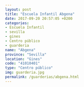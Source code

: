 ```yaml
---
layout: post
title: "Escuela Infantil Abgena"
date: 2017-09-20 20:57:05 +0200
categories:
- Escuela Infantil
- sevilla
- gines
- Centro público
- guarderia
name: "Abgena"
province: "Sevilla"
location: "Gines"
code: "41010401"
type: "Centro público"
img: guarderia.jpg
permalink: /guarderias/abgena.html
---
```


